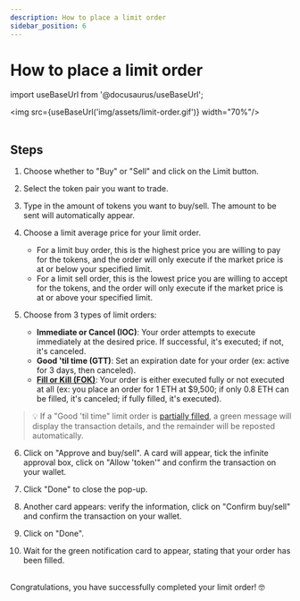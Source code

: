 ```yaml
---
description: How to place a limit order
sidebar_position: 6
---
```


# How to place a limit order

import useBaseUrl from '@docusaurus/useBaseUrl';

<img src={useBaseUrl('img/assets/limit-order.gif')} width="70%"/><br /><br />


## Steps

1. Choose whether to "Buy" or "Sell" and click on the Limit button.

2. Select the token pair you want to trade.

3. Type in the amount of tokens you want to buy/sell. The amount to be sent will automatically appear.

4. Choose a limit average price for your limit order. 
    * For a limit buy order, this is the highest price you are willing to pay for the tokens, and the order will only execute if the market price is at or below your specified limit.
    * For a limit sell order, this is the lowest price you are willing to accept for the tokens, and the order will only execute if the market price is at or above your specified limit.

5. Choose from 3 types of limit orders:
    * **Immediate or Cancel (IOC)**: Your order attempts to execute immediately at the desired price. If successful, it's executed; if not, it's canceled.
    * **Good 'til time (GTT)**: Set an expiration date for your order (ex: active for 3 days, then canceled).
    * [**Fill or Kill (FOK)**](../../developers/SDK/guides/fill-or-kill.md): Your order is either executed fully or not executed at all (ex: you place an order for 1 ETH at $9,500; if only 0.8 ETH can be filled, it's canceled; if fully filled, it's executed).

> 💡
> If a "Good 'til time" limit order is [partially filled](./how-to-track-open-orders.md#order-is-partially-filled), a green message will display the transaction details, and the remainder will be reposted automatically.

6. Click on "Approve and buy/sell". A card will appear, tick the infinite approval box, click on "Allow 'token'" and confirm the transaction on your wallet.

7. Click "Done" to close the pop-up.

8. Another card appears: verify the information, click on "Confirm buy/sell" and confirm the transaction on your wallet.

9. Click on "Done".

10. Wait for the green notification card to appear, stating that your order has been filled.

<br />
Congratulations, you have successfully completed your limit order! 🤓<br />
